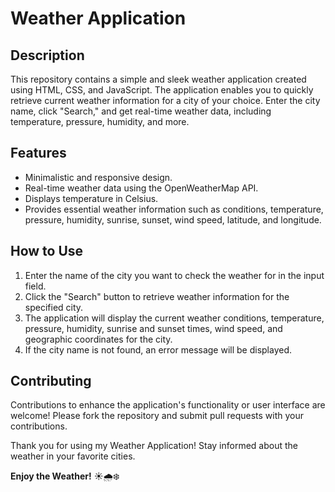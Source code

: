# Weather Application

## Description
This repository contains a simple and sleek weather application created using HTML, CSS, and JavaScript. The application enables you to quickly retrieve current weather information for a city of your choice. Enter the city name, click "Search," and get real-time weather data, including temperature, pressure, humidity, and more.

## Features
- Minimalistic and responsive design.
- Real-time weather data using the OpenWeatherMap API.
- Displays temperature in Celsius.
- Provides essential weather information such as conditions, temperature, pressure, humidity, sunrise, sunset, wind speed, latitude, and longitude.

## How to Use
1. Enter the name of the city you want to check the weather for in the input field.
2. Click the "Search" button to retrieve weather information for the specified city.
3. The application will display the current weather conditions, temperature, pressure, humidity, sunrise and sunset times, wind speed, and geographic coordinates for the city.
4. If the city name is not found, an error message will be displayed.

## Contributing
Contributions to enhance the application's functionality or user interface are welcome! Please fork the repository and submit pull requests with your contributions.

Thank you for using my Weather Application! Stay informed about the weather in your favorite cities.

**Enjoy the Weather!** ☀️🌧️❄️
